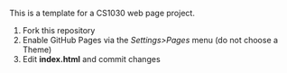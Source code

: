 This is a template for a CS1030 web page project.

1. Fork this repository
2. Enable GitHub Pages via the _Settings>Pages_ menu (do not choose a Theme)
3. Edit **index.html** and commit changes
